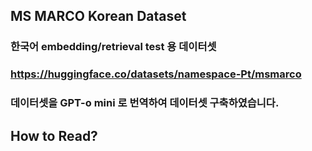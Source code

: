 ## MS MARCO Korean Dataset
### 한국어 embedding/retrieval test 용 데이터셋
### https://huggingface.co/datasets/namespace-Pt/msmarco
### 데이터셋을 GPT-o mini 로 번역하여 데이터셋 구축하였습니다.

## How to Read?
